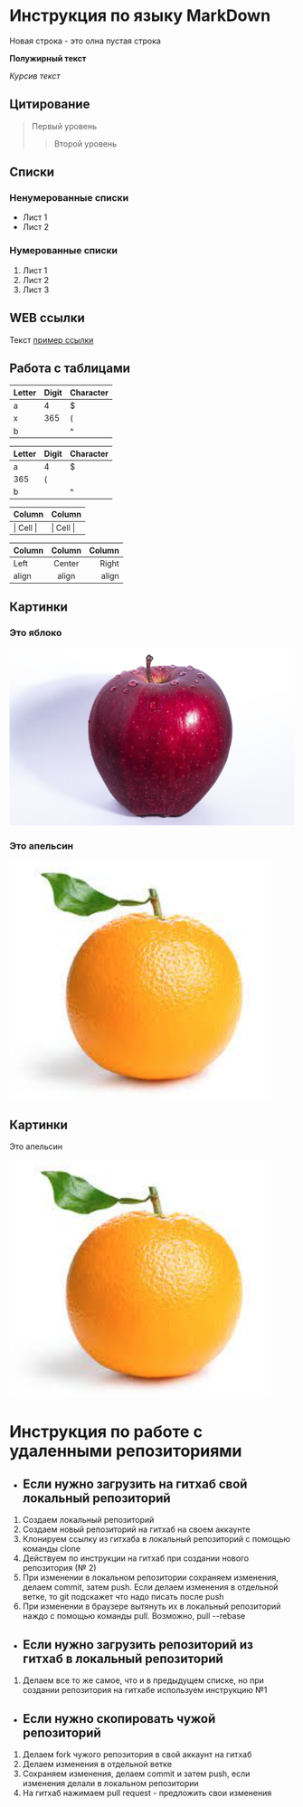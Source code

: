 # Инструкция по языку MarkDown

Новая строка - это олна пустая строка

**Полужирный текст**

*Курсив текст*

## Цитирование
> Первый уровень
>> Второй уровень

## Списки
### Ненумерованные списки
* Лист 1
* Лист 2
### Нумерованные списки
1. Лист 1
2. Лист 2
3. Лист 3

## WEB ссылки
Текст [пример ссылки](http.example.com "Всплывающая подсказка")

## Работа с таблицами

Letter | Digit | Character
------ | ------|----------
a      | 4     | $
x      | 365    | (
b      |       | ^  

Letter|Digit|Character
---|---|---
a|4|$
 |365|(
b| |^  

Column | Column
------ | ------
\| Cell \|| \| Cell \|  


Column | Column | Column
:----- | :----: | -----:
Left   | Center | Right
align  | align  | align

## Картинки

### Это яблоко

![apple](apple.jpg)

### Это апельсин

![orange](orange.png)

## Картинки
Это апельсин

![Orange](orange.png)

# Инструкция по работе с удаленными репозиториями

* ## Если нужно загрузить на гитхаб свой локальный репозиторий
1. Создаем локальный репозиторий
2. Создаем новый репозиторий на гитхаб на своем аккаунте
3. Клонируем ссылку из гитхаба в локальный репозиторий с помощью команды clone
3. Действуем по инструкции на гитхаб при создании нового репозитория (№ 2)
4. При изменении в локальном репозитории сохраняем изменения, делаем commit, затем push. Если делаем изменения в отдельной ветке, то git подскажет что надо писать после push
5. При изменении в браузере вытянуть их в локальный репозиторий наждо с помощью команды pull. Возможно, pull --rebase

* ## Если нужно загрузить репозиторий из гитхаб в локальный репозиторий
1. Делаем все то же самое, что и в предыдущем списке, но при создании репозитория на гитхабе используем инструкцию №1

* ## Если нужно скопировать чужой репозиторий
1. Делаем fork чужого репозитория в свой аккаунт на гитхаб
2. Делаем изменения в отдельной ветке
3. Сохраняем изменения, делаем commit и затем push, если изменения делали в локальном репозитории
4. На гитхаб нажимаем pull request - предложить свои изменения
